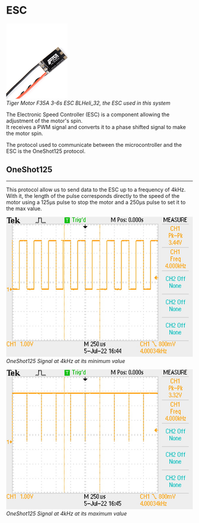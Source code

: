 # ESC

[![ESC](images/ESC.png)](https://github.com/kevinbecquet/Thrust_Control/tree/master/electronics/esc)  
*Tiger Motor F35A 3-6s ESC BLHeli_32, the ESC used in this system*

The Electronic Speed Controller (ESC) is a component allowing the adjustment of the motor's spin.  
It receives a PWM signal and converts it to a phase shifted signal to make the motor spin.

The protocol used to communicate between the microcontroller and the ESC is the OneShot125 protocol.

## OneShot125

---

This protocol allow us to send data to the ESC up to a frequency of 4kHz.
With it, the length of the pulse corresponds directly to the speed of the motor using a 125μs pulse to stop the motor and a 250μs pulse to set it to the max value.

![Oneshot 4kHZ min](images/OneShot125_MIN.JPG)  
*OneShot125 Signal at 4kHz at its minimum value*

![Oneshot 4kHZ min](images/OneShot125_MAX.JPG)  
*OneShot125 Signal at 4kHz at its maximum value*
